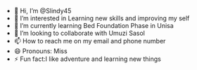 - 👋 Hi, I’m @Slindy45
- 👀 I’m interested in Learning new skills and improving my self
- 🌱 I’m currently learning Bed Foundation Phase in Unisa
- 💞️ I’m looking to collaborate with Umuzi Sasol 
- 📫 How to reach me on my email and phone number 
- 😄 Pronouns: Miss
- ⚡ Fun fact:I like adventure and learning new things

<!---
Slindy45/Slindy45 is a ✨ special ✨ repository because its `README.md` (this file) appears on your GitHub profile.
You can click the Preview link to take a look at your changes.
--->
